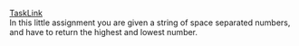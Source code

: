 [TaskLink](https://www.codewars.com/kata/554b4ac871d6813a03000035)<br/>
In this little assignment you are given a string of space separated numbers, and have to return the highest and lowest number.